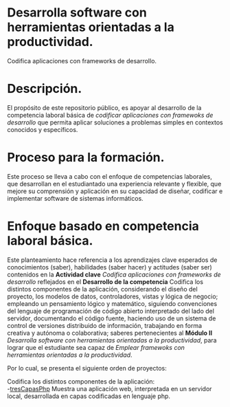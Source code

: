 # Desarrolla software con herramientas orientadas a la productividad.

Codifica aplicaciones con frameworks de desarrollo.


# Descripción.
El propósito de este repositorio público, es apoyar al desarrollo de la competencia laboral básica de 
_codificar aplicaciones con framewoks de desarrollo_ que permita aplicar soluciones a problemas simples en contextos conocidos y específicos.

# Proceso para la formación. 
Este  proceso se lleva a cabo con el enfoque de competencias laborales, que desarrollan en el estudiantado 
una experiencia relevante y flexible, que mejore su comprensión y aplicación en su capacidad de diseñar, codificar e implementar 
software de sistemas informáticos. 
 

# Enfoque basado en competencia laboral básica. 
Este planteamiento hace referencia a los aprendizajes clave esperados de conocimientos (saber), habilidades (saber hacer) y actitudes (saber ser)
contenidos en la **Actividad clave** _Codifica aplicaciones con frameworks de desarrollo_ reflejados en el **Desarrollo de la competencia** 
Codifica los distintos componentes de la aplicación, considerando el diseño del proyecto, los modelos de 
datos, controladores, vistas y lógica de negocio; empleando un pensamiento lógico y matemático,
siguiendo convenciones del lenguaje de programación  de código abierto interpretado del lado del servidor,  documentando el código fuente, 
haciendo uso de un sistema de control de versiones distribuido de información, trabajando en forma creativa y 
autónoma o colaborativa; saberes pertenecientes al **Módulo II** _Desarrolla software con herramientas orientadas a la productividad_, para lograr 
que el estudiante sea capaz de _Emplear framewoks con herramientas orientadas a la productividad_.

Por lo cual, se presenta el siguiente orden de proyectos:

Codifica los distintos componentes de la aplicación:
</br>
-[tresCapasPhp](https://github.com/miRepositorioGit/tresCapasPhp) Muestra una aplicación web, interpretada en un servidor local, desarrollada en capas codificadas en lenguaje php.



</br>
